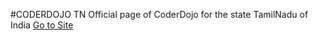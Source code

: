 #CODERDOJO TN
Official page of CoderDojo for the state TamilNadu of India
<a href="html/index.html">Go to Site</a>
